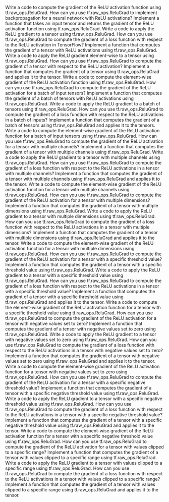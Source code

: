 Write a code to compute the gradient of the ReLU activation function using tf.raw_ops.ReluGrad.
How can you use tf.raw_ops.ReluGrad to implement backpropagation for a neural network with ReLU activations?
Implement a function that takes an input tensor and returns the gradient of the ReLU activation function using tf.raw_ops.ReluGrad.
Write a code to apply the ReLU gradient to a tensor using tf.raw_ops.ReluGrad.
How can you use tf.raw_ops.ReluGrad to compute the gradient of a loss function with respect to the ReLU activation in TensorFlow?
Implement a function that computes the gradient of a tensor with ReLU activations using tf.raw_ops.ReluGrad.
Write a code to apply the ReLU gradient element-wise to a tensor using tf.raw_ops.ReluGrad.
How can you use tf.raw_ops.ReluGrad to compute the gradient of a tensor with respect to the ReLU activation?
Implement a function that computes the gradient of a tensor using tf.raw_ops.ReluGrad and applies it to the tensor.
Write a code to compute the element-wise gradient of the ReLU activation function using tf.raw_ops.ReluGrad.
How can you use tf.raw_ops.ReluGrad to compute the gradient of the ReLU activation for a batch of input tensors?
Implement a function that computes the gradient of a batch of tensors with ReLU activations using tf.raw_ops.ReluGrad.
Write a code to apply the ReLU gradient to a batch of tensors using tf.raw_ops.ReluGrad.
How can you use tf.raw_ops.ReluGrad to compute the gradient of a loss function with respect to the ReLU activations in a batch of inputs?
Implement a function that computes the gradient of a batch of tensors using tf.raw_ops.ReluGrad and applies it to the tensors.
Write a code to compute the element-wise gradient of the ReLU activation function for a batch of input tensors using tf.raw_ops.ReluGrad.
How can you use tf.raw_ops.ReluGrad to compute the gradient of the ReLU activation for a tensor with multiple channels?
Implement a function that computes the gradient of a tensor with multiple channels using tf.raw_ops.ReluGrad.
Write a code to apply the ReLU gradient to a tensor with multiple channels using tf.raw_ops.ReluGrad.
How can you use tf.raw_ops.ReluGrad to compute the gradient of a loss function with respect to the ReLU activations in a tensor with multiple channels?
Implement a function that computes the gradient of a tensor with multiple channels using tf.raw_ops.ReluGrad and applies it to the tensor.
Write a code to compute the element-wise gradient of the ReLU activation function for a tensor with multiple channels using tf.raw_ops.ReluGrad.
How can you use tf.raw_ops.ReluGrad to compute the gradient of the ReLU activation for a tensor with multiple dimensions?
Implement a function that computes the gradient of a tensor with multiple dimensions using tf.raw_ops.ReluGrad.
Write a code to apply the ReLU gradient to a tensor with multiple dimensions using tf.raw_ops.ReluGrad.
How can you use tf.raw_ops.ReluGrad to compute the gradient of a loss function with respect to the ReLU activations in a tensor with multiple dimensions?
Implement a function that computes the gradient of a tensor with multiple dimensions using tf.raw_ops.ReluGrad and applies it to the tensor.
Write a code to compute the element-wise gradient of the ReLU activation function for a tensor with multiple dimensions using tf.raw_ops.ReluGrad.
How can you use tf.raw_ops.ReluGrad to compute the gradient of the ReLU activation for a tensor with a specific threshold value?
Implement a function that computes the gradient of a tensor with a specific threshold value using tf.raw_ops.ReluGrad.
Write a code to apply the ReLU gradient to a tensor with a specific threshold value using tf.raw_ops.ReluGrad.
How can you use tf.raw_ops.ReluGrad to compute the gradient of a loss function with respect to the ReLU activations in a tensor with a specific threshold value?
Implement a function that computes the gradient of a tensor with a specific threshold value using tf.raw_ops.ReluGrad and applies it to the tensor.
Write a code to compute the element-wise gradient of the ReLU activation function for a tensor with a specific threshold value using tf.raw_ops.ReluGrad.
How can you use tf.raw_ops.ReluGrad to compute the gradient of the ReLU activation for a tensor with negative values set to zero?
Implement a function that computes the gradient of a tensor with negative values set to zero using tf.raw_ops.ReluGrad.
Write a code to apply the ReLU gradient to a tensor with negative values set to zero using tf.raw_ops.ReluGrad.
How can you use tf.raw_ops.ReluGrad to compute the gradient of a loss function with respect to the ReLU activations in a tensor with negative values set to zero?
Implement a function that computes the gradient of a tensor with negative values set to zero using tf.raw_ops.ReluGrad and applies it to the tensor.
Write a code to compute the element-wise gradient of the ReLU activation function for a tensor with negative values set to zero using tf.raw_ops.ReluGrad.
How can you use tf.raw_ops.ReluGrad to compute the gradient of the ReLU activation for a tensor with a specific negative threshold value?
Implement a function that computes the gradient of a tensor with a specific negative threshold value using tf.raw_ops.ReluGrad.
Write a code to apply the ReLU gradient to a tensor with a specific negative threshold value using tf.raw_ops.ReluGrad.
How can you use tf.raw_ops.ReluGrad to compute the gradient of a loss function with respect to the ReLU activations in a tensor with a specific negative threshold value?
Implement a function that computes the gradient of a tensor with a specific negative threshold value using tf.raw_ops.ReluGrad and applies it to the tensor.
Write a code to compute the element-wise gradient of the ReLU activation function for a tensor with a specific negative threshold value using tf.raw_ops.ReluGrad.
How can you use tf.raw_ops.ReluGrad to compute the gradient of the ReLU activation for a tensor with values clipped to a specific range?
Implement a function that computes the gradient of a tensor with values clipped to a specific range using tf.raw_ops.ReluGrad.
Write a code to apply the ReLU gradient to a tensor with values clipped to a specific range using tf.raw_ops.ReluGrad.
How can you use tf.raw_ops.ReluGrad to compute the gradient of a loss function with respect to the ReLU activations in a tensor with values clipped to a specific range?
Implement a function that computes the gradient of a tensor with values clipped to a specific range using tf.raw_ops.ReluGrad and applies it to the tensor.